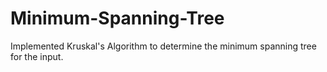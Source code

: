 # Minimum-Spanning-Tree
Implemented Kruskal's Algorithm to determine the minimum spanning tree for the input.





